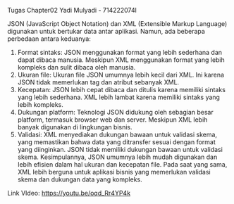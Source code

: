 Tugas Chapter02
Yadi Mulyadi - 714222074l

JSON (JavaScript Object Notation) dan XML (Extensible Markup Language)  digunakan untuk bertukar data antar aplikasi. Namun, ada beberapa perbedaan antara keduanya: 
 1. Format sintaks: JSON menggunakan format yang lebih sederhana dan dapat dibaca  manusia. Meskipun XML menggunakan format yang lebih kompleks dan sulit dibaca oleh manusia. 
 2. Ukuran file: Ukuran file JSON umumnya lebih kecil dari XML. Ini karena JSON tidak memerlukan  tag dan atribut sebanyak XML. 
 3. Kecepatan: JSON lebih cepat dibaca dan ditulis karena memiliki sintaks yang lebih sederhana.  XML lebih lambat karena memiliki sintaks yang lebih kompleks.
 4. Dukungan platform: Teknologi JSON didukung oleh sebagian besar platform, termasuk browser web dan server. Meskipun XML lebih banyak digunakan di lingkungan bisnis. 
 5. Validasi: XML menyediakan dukungan bawaan untuk validasi skema, yang memastikan bahwa data yang ditransfer sesuai dengan format yang diinginkan.  JSON tidak memiliki dukungan bawaan untuk validasi skema. 
 Kesimpulannya, JSON umumnya lebih mudah digunakan dan lebih efisien dalam hal ukuran  dan kecepatan file. Pada saat yang sama, XML lebih berguna untuk aplikasi bisnis yang memerlukan validasi skema dan dukungan  data yang kompleks.


Link VIdeo: https://youtu.be/oqd_Rr4YP4k
